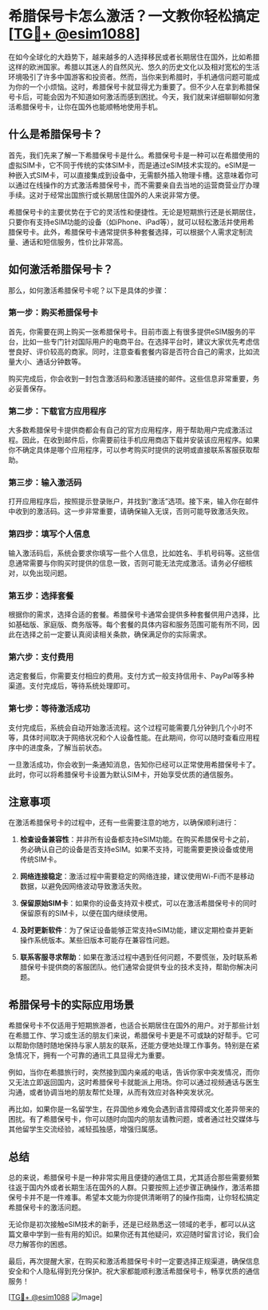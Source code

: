 # 希腊保号卡怎么激活？一文教你轻松搞定[[TG💪+ @esim1088](https://t.me/s/esim1088)]

在如今全球化的大趋势下，越来越多的人选择移民或者长期居住在国外，比如希腊这样的欧洲国家。希腊以其迷人的自然风光、悠久的历史文化以及相对宽松的生活环境吸引了许多中国游客和投资者。然而，当你来到希腊时，手机通信问题可能成为你的一个小烦恼。这时，希腊保号卡就显得尤为重要了。但不少人在拿到希腊保号卡后，可能会因为不知道如何激活而感到困扰。今天，我们就来详细聊聊如何激活希腊保号卡，让你在国外也能顺畅地使用手机。

## 什么是希腊保号卡？

首先，我们先来了解一下希腊保号卡是什么。希腊保号卡是一种可以在希腊使用的虚拟SIM卡，它不同于传统的实体SIM卡，而是通过eSIM技术实现的。eSIM是一种嵌入式SIM卡，可以直接集成到设备中，无需额外插入物理卡槽。这意味着你可以通过在线操作的方式激活希腊保号卡，而不需要亲自去当地的运营商营业厅办理手续。这对于经常出国旅行或长期居住国外的人来说非常方便。

希腊保号卡的主要优势在于它的灵活性和便捷性。无论是短期旅行还是长期居住，只要你有支持eSIM功能的设备（如iPhone、iPad等），就可以轻松激活并使用希腊保号卡。此外，希腊保号卡通常提供多种套餐选择，可以根据个人需求定制流量、通话和短信服务，性价比非常高。

## 如何激活希腊保号卡？

那么，如何激活希腊保号卡呢？以下是具体的步骤：

### 第一步：购买希腊保号卡

首先，你需要在网上购买一张希腊保号卡。目前市面上有很多提供eSIM服务的平台，比如一些专门针对国际用户的电商平台。在选择平台时，建议大家优先考虑信誉良好、评价较高的商家。同时，注意查看套餐内容是否符合自己的需求，比如流量大小、通话分钟数等。

购买完成后，你会收到一封包含激活码和激活链接的邮件。这些信息非常重要，务必妥善保存。

### 第二步：下载官方应用程序

大多数希腊保号卡提供商都会有自己的官方应用程序，用于帮助用户完成激活过程。因此，在收到邮件后，你需要前往手机应用商店下载并安装该应用程序。如果你不确定具体是哪个应用程序，可以参考购买时提供的说明或直接联系客服获取帮助。

### 第三步：输入激活码

打开应用程序后，按照提示登录账户，并找到“激活”选项。接下来，输入你在邮件中收到的激活码。这一步非常重要，请确保输入无误，否则可能导致激活失败。

### 第四步：填写个人信息

输入激活码后，系统会要求你填写一些个人信息，比如姓名、手机号码等。这些信息通常需要与你购买时提供的信息一致，否则可能无法完成激活。请务必仔细核对，以免出现问题。

### 第五步：选择套餐

根据你的需求，选择合适的套餐。希腊保号卡通常会提供多种套餐供用户选择，比如基础版、家庭版、商务版等。每个套餐的具体内容和服务范围可能有所不同，因此在选择之前一定要认真阅读相关条款，确保满足你的实际需求。

### 第六步：支付费用

选定套餐后，你需要支付相应的费用。支付方式一般支持信用卡、PayPal等多种渠道。支付完成后，等待系统处理即可。

### 第七步：等待激活成功

支付完成后，系统会自动开始激活流程。这个过程可能需要几分钟到几个小时不等，具体时间取决于网络状况和个人设备性能。在此期间，你可以随时查看应用程序中的进度条，了解当前状态。

一旦激活成功，你会收到一条通知消息，告知你已经可以正常使用希腊保号卡了。此时，你可以将希腊保号卡设置为默认SIM卡，开始享受优质的通信服务。

## 注意事项

在激活希腊保号卡的过程中，还有一些需要注意的地方，以确保顺利进行：

1. **检查设备兼容性**：并非所有设备都支持eSIM功能。在购买希腊保号卡之前，务必确认自己的设备是否支持eSIM。如果不支持，可能需要更换设备或使用传统SIM卡。

2. **网络连接稳定**：激活过程中需要稳定的网络连接，建议使用Wi-Fi而不是移动数据，以避免因网络波动导致激活失败。

3. **保留原始SIM卡**：如果你的设备支持双卡模式，可以在激活希腊保号卡的同时保留原有的SIM卡，以便在国内继续使用。

4. **及时更新软件**：为了保证设备能够正常支持eSIM功能，建议定期检查并更新操作系统版本。某些旧版本可能存在兼容性问题。

5. **联系客服寻求帮助**：如果在激活过程中遇到任何问题，不要慌张，及时联系希腊保号卡提供商的客服团队。他们通常会提供专业的技术支持，帮助你解决问题。

## 希腊保号卡的实际应用场景

希腊保号卡不仅适用于短期旅游者，也适合长期居住在国外的用户。对于那些计划在希腊工作、学习或生活的朋友们来说，希腊保号卡更是不可或缺的好帮手。它可以帮助你随时随地保持与家人朋友的联系，还能方便地处理工作事务。特别是在紧急情况下，拥有一个可靠的通讯工具显得尤为重要。

例如，当你在希腊旅行时，突然接到国内亲戚的电话，告诉你家中突发情况，而你又无法立即返回国内，这时希腊保号卡就能派上用场。你可以通过视频通话与医生沟通，或者协调当地的朋友帮忙处理，从而有效应对各种突发状况。

再比如，如果你是一名留学生，在异国他乡难免会遇到语言障碍或文化差异带来的困扰。有了希腊保号卡，你可以随时向国内的朋友请教问题，或者通过社交媒体与其他留学生交流经验，减轻孤独感，增强归属感。

## 总结

总的来说，希腊保号卡是一种非常实用且便捷的通信工具，尤其适合那些需要频繁往返于国内外或者长期生活在国外的人群。只要按照上述步骤正确操作，激活希腊保号卡并不是一件难事。希望本文能为你提供清晰明了的操作指南，让你轻松搞定希腊保号卡的激活问题。

无论你是初次接触eSIM技术的新手，还是已经熟悉这一领域的老手，都可以从这篇文章中学到一些有用的知识。如果你还有其他疑问，欢迎随时留言讨论，我们会尽力解答你的困惑。

最后，再次提醒大家，在购买和激活希腊保号卡时一定要选择正规渠道，确保信息安全和个人隐私得到充分保护。祝大家都能顺利激活希腊保号卡，畅享优质的通信服务！

[[TG💪+ @esim1088](https://t.me/s/esim1088) ![Image](https://i.postimg.cc/4NQfJmqS/Snipaste-2025-05-13-00-14-12.png)]